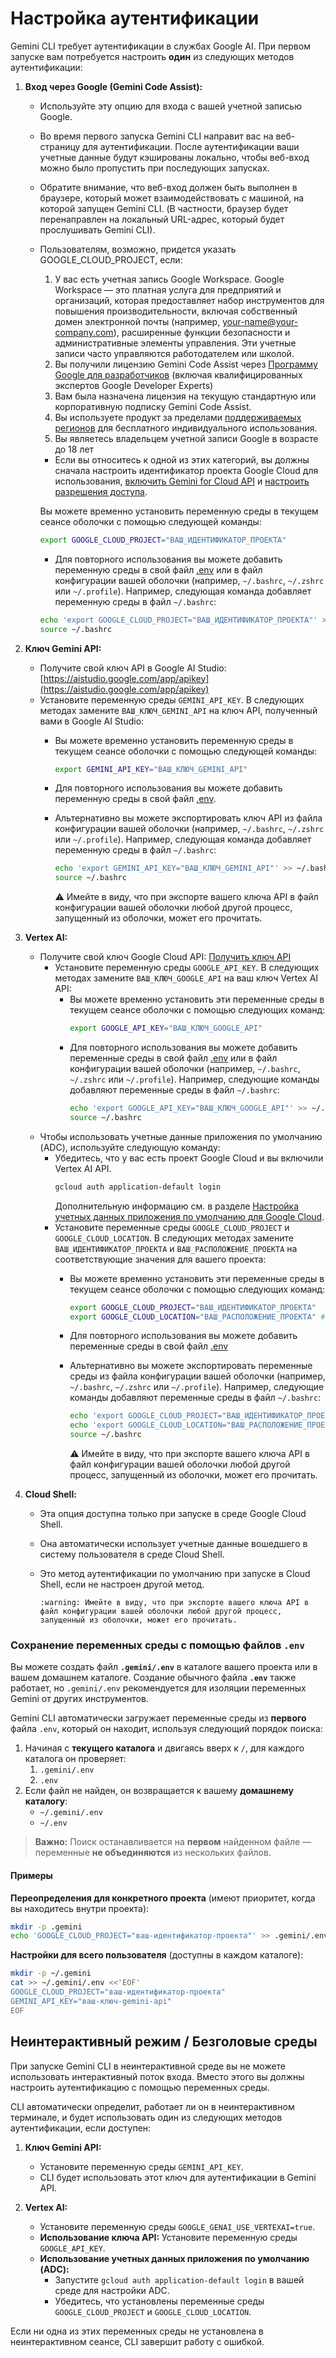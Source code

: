 # Настройка аутентификации

Gemini CLI требует аутентификации в службах Google AI. При первом запуске вам потребуется настроить **один** из следующих методов аутентификации:

1.  **Вход через Google (Gemini Code Assist):**
    - Используйте эту опцию для входа с вашей учетной записью Google.
    - Во время первого запуска Gemini CLI направит вас на веб-страницу для аутентификации. После аутентификации ваши учетные данные будут кэшированы локально, чтобы веб-вход можно было пропустить при последующих запусках.
    - Обратите внимание, что веб-вход должен быть выполнен в браузере, который может взаимодействовать с машиной, на которой запущен Gemini CLI. (В частности, браузер будет перенаправлен на локальный URL-адрес, который будет прослушивать Gemini CLI).
    - <a id="workspace-gca">Пользователям, возможно, придется указать GOOGLE_CLOUD_PROJECT, если:</a>
      1. У вас есть учетная запись Google Workspace. Google Workspace — это платная услуга для предприятий и организаций, которая предоставляет набор инструментов для повышения производительности, включая собственный домен электронной почты (например, your-name@your-company.com), расширенные функции безопасности и административные элементы управления. Эти учетные записи часто управляются работодателем или школой.
      1. Вы получили лицензию Gemini Code Assist через [Программу Google для разработчиков](https://developers.google.com/program/plans-and-pricing) (включая квалифицированных экспертов Google Developer Experts)
      1. Вам была назначена лицензия на текущую стандартную или корпоративную подписку Gemini Code Assist.
      1. Вы используете продукт за пределами [поддерживаемых регионов](https://developers.google.com/gemini-code-assist/resources/available-locations) для бесплатного индивидуального использования.
      1. Вы являетесь владельцем учетной записи Google в возрасте до 18 лет
      - Если вы относитесь к одной из этих категорий, вы должны сначала настроить идентификатор проекта Google Cloud для использования, [включить Gemini for Cloud API](https://cloud.google.com/gemini/docs/discover/set-up-gemini#enable-api) и [настроить разрешения доступа](https://cloud.google.com/gemini/docs/discover/set-up-gemini#grant-iam).

      Вы можете временно установить переменную среды в текущем сеансе оболочки с помощью следующей команды:

      ```bash
      export GOOGLE_CLOUD_PROJECT="ВАШ_ИДЕНТИФИКАТОР_ПРОЕКТА"
      ```
      - Для повторного использования вы можете добавить переменную среды в свой файл [.env](#persisting-environment-variables-with-env-files) или в файл конфигурации вашей оболочки (например, `~/.bashrc`, `~/.zshrc` или `~/.profile`). Например, следующая команда добавляет переменную среды в файл `~/.bashrc`:

      ```bash
      echo 'export GOOGLE_CLOUD_PROJECT="ВАШ_ИДЕНТИФИКАТОР_ПРОЕКТА"' >> ~/.bashrc
      source ~/.bashrc
      ```

2.  **<a id="gemini-api-key"></a>Ключ Gemini API:**
    - Получите свой ключ API в Google AI Studio: [https://aistudio.google.com/app/apikey](https://aistudio.google.com/app/apikey)
    - Установите переменную среды `GEMINI_API_KEY`. В следующих методах замените `ВАШ_КЛЮЧ_GEMINI_API` на ключ API, полученный вами в Google AI Studio:
      - Вы можете временно установить переменную среды в текущем сеансе оболочки с помощью следующей команды:
        ```bash
        export GEMINI_API_KEY="ВАШ_КЛЮЧ_GEMINI_API"
        ```
      - Для повторного использования вы можете добавить переменную среды в свой файл [.env](#persisting-environment-variables-with-env-files).

      - Альтернативно вы можете экспортировать ключ API из файла конфигурации вашей оболочки (например, `~/.bashrc`, `~/.zshrc` или `~/.profile`). Например, следующая команда добавляет переменную среды в файл `~/.bashrc`:

        ```bash
        echo 'export GEMINI_API_KEY="ВАШ_КЛЮЧ_GEMINI_API"' >> ~/.bashrc
        source ~/.bashrc
        ```

        :warning: Имейте в виду, что при экспорте вашего ключа API в файл конфигурации вашей оболочки любой другой процесс, запущенный из оболочки, может его прочитать.

3.  **Vertex AI:**
    - Получите свой ключ Google Cloud API: [Получить ключ API](https://cloud.google.com/vertex-ai/generative-ai/docs/start/api-keys?usertype=newuser)
      - Установите переменную среды `GOOGLE_API_KEY`. В следующих методах замените `ВАШ_КЛЮЧ_GOOGLE_API` на ваш ключ Vertex AI API:
        - Вы можете временно установить эти переменные среды в текущем сеансе оболочки с помощью следующих команд:
          ```bash
          export GOOGLE_API_KEY="ВАШ_КЛЮЧ_GOOGLE_API"
          ```
        - Для повторного использования вы можете добавить переменные среды в свой файл [.env](#persisting-environment-variables-with-env-files) или в файл конфигурации вашей оболочки (например, `~/.bashrc`, `~/.zshrc` или `~/.profile`). Например, следующие команды добавляют переменные среды в файл `~/.bashrc`:
          ```bash
          echo 'export GOOGLE_API_KEY="ВАШ_КЛЮЧ_GOOGLE_API"' >> ~/.bashrc
          source ~/.bashrc
          ```
    - Чтобы использовать учетные данные приложения по умолчанию (ADC), используйте следующую команду:
      - Убедитесь, что у вас есть проект Google Cloud и вы включили Vertex AI API.
        ```bash
        gcloud auth application-default login
        ```
        Дополнительную информацию см. в разделе [Настройка учетных данных приложения по умолчанию для Google Cloud](https://cloud.google.com/docs/authentication/provide-credentials-adc).
      - Установите переменные среды `GOOGLE_CLOUD_PROJECT` и `GOOGLE_CLOUD_LOCATION`. В следующих методах замените `ВАШ_ИДЕНТИФИКАТОР_ПРОЕКТА` и `ВАШ_РАСПОЛОЖЕНИЕ_ПРОЕКТА` на соответствующие значения для вашего проекта:
        - Вы можете временно установить эти переменные среды в текущем сеансе оболочки с помощью следующих команд:
          ```bash
          export GOOGLE_CLOUD_PROJECT="ВАШ_ИДЕНТИФИКАТОР_ПРОЕКТА"
          export GOOGLE_CLOUD_LOCATION="ВАШ_РАСПОЛОЖЕНИЕ_ПРОЕКТА" # например, us-central1
          ```
        - Для повторного использования вы можете добавить переменные среды в свой файл [.env](#persisting-environment-variables-with-env-files)

        - Альтернативно вы можете экспортировать переменные среды из файла конфигурации вашей оболочки (например, `~/.bashrc`, `~/.zshrc` или `~/.profile`). Например, следующие команды добавляют переменные среды в файл `~/.bashrc`:

          ```bash
          echo 'export GOOGLE_CLOUD_PROJECT="ВАШ_ИДЕНТИФИКАТОР_ПРОЕКТА"' >> ~/.bashrc
          echo 'export GOOGLE_CLOUD_LOCATION="ВАШ_РАСПОЛОЖЕНИЕ_ПРОЕКТА"' >> ~/.bashrc
          source ~/.bashrc
          ```

          :warning: Имейте в виду, что при экспорте вашего ключа API в файл конфигурации вашей оболочки любой другой процесс, запущенный из оболочки, может его прочитать.

4.  **Cloud Shell:**
    - Эта опция доступна только при запуске в среде Google Cloud Shell.
    - Она автоматически использует учетные данные вошедшего в систему пользователя в среде Cloud Shell.
    - Это метод аутентификации по умолчанию при запуске в Cloud Shell, если не настроен другой метод.

          :warning: Имейте в виду, что при экспорте вашего ключа API в файл конфигурации вашей оболочки любой другой процесс, запущенный из оболочки, может его прочитать.

### Сохранение переменных среды с помощью файлов `.env`

Вы можете создать файл **`.gemini/.env`** в каталоге вашего проекта или в вашем домашнем каталоге. Создание обычного файла **`.env`** также работает, но `.gemini/.env` рекомендуется для изоляции переменных Gemini от других инструментов.

Gemini CLI автоматически загружает переменные среды из **первого** файла `.env`, который он находит, используя следующий порядок поиска:

1. Начиная с **текущего каталога** и двигаясь вверх к `/`, для каждого каталога он проверяет:
   1. `.gemini/.env`
   2. `.env`
2. Если файл не найден, он возвращается к вашему **домашнему каталогу**:
   - `~/.gemini/.env`
   - `~/.env`

> **Важно:** Поиск останавливается на **первом** найденном файле — переменные **не объединяются** из нескольких файлов.

#### Примеры

**Переопределения для конкретного проекта** (имеют приоритет, когда вы находитесь внутри проекта):

```bash
mkdir -p .gemini
echo 'GOOGLE_CLOUD_PROJECT="ваш-идентификатор-проекта"' >> .gemini/.env
```

**Настройки для всего пользователя** (доступны в каждом каталоге):

```bash
mkdir -p ~/.gemini
cat >> ~/.gemini/.env <<'EOF'
GOOGLE_CLOUD_PROJECT="ваш-идентификатор-проекта"
GEMINI_API_KEY="ваш-ключ-gemini-api"
EOF
```

## Неинтерактивный режим / Безголовые среды

При запуске Gemini CLI в неинтерактивной среде вы не можете использовать интерактивный поток входа.
Вместо этого вы должны настроить аутентификацию с помощью переменных среды.

CLI автоматически определит, работает ли он в неинтерактивном терминале, и будет использовать один из
следующих методов аутентификации, если доступен:

1.  **Ключ Gemini API:**
    - Установите переменную среды `GEMINI_API_KEY`.
    - CLI будет использовать этот ключ для аутентификации в Gemini API.

2.  **Vertex AI:**
    - Установите переменную среды `GOOGLE_GENAI_USE_VERTEXAI=true`.
    - **Использование ключа API:** Установите переменную среды `GOOGLE_API_KEY`.
    - **Использование учетных данных приложения по умолчанию (ADC):**
      - Запустите `gcloud auth application-default login` в вашей среде для настройки ADC.
      - Убедитесь, что установлены переменные среды `GOOGLE_CLOUD_PROJECT` и `GOOGLE_CLOUD_LOCATION`.

Если ни одна из этих переменных среды не установлена в неинтерактивном сеансе, CLI завершит работу с ошибкой.

